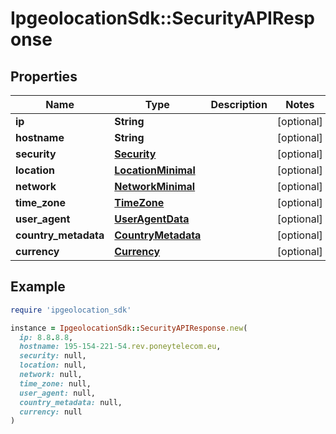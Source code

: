 # IpgeolocationSdk::SecurityAPIResponse

## Properties

| Name | Type | Description | Notes |
| ---- | ---- | ----------- | ----- |
| **ip** | **String** |  | [optional] |
| **hostname** | **String** |  | [optional] |
| **security** | [**Security**](Security.md) |  | [optional] |
| **location** | [**LocationMinimal**](LocationMinimal.md) |  | [optional] |
| **network** | [**NetworkMinimal**](NetworkMinimal.md) |  | [optional] |
| **time_zone** | [**TimeZone**](TimeZone.md) |  | [optional] |
| **user_agent** | [**UserAgentData**](UserAgentData.md) |  | [optional] |
| **country_metadata** | [**CountryMetadata**](CountryMetadata.md) |  | [optional] |
| **currency** | [**Currency**](Currency.md) |  | [optional] |

## Example

```ruby
require 'ipgeolocation_sdk'

instance = IpgeolocationSdk::SecurityAPIResponse.new(
  ip: 8.8.8.8,
  hostname: 195-154-221-54.rev.poneytelecom.eu,
  security: null,
  location: null,
  network: null,
  time_zone: null,
  user_agent: null,
  country_metadata: null,
  currency: null
)
```

